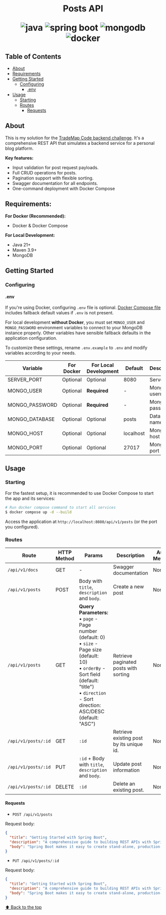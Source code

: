 <h1 align="center"> Posts API

![java](https://img.shields.io/static/v1?label=java&message=21.0.8&color=2d3748&logo=openjdk&style=flat-square)
![spring boot](https://img.shields.io/static/v1?label=spring%20boot&message=3.5.4&color=2d3748&logo=springboot&style=flat-square)
![mongodb](https://img.shields.io/badge/mongodb-latest-4b32c3?style=flat-square&logo=mongodb)
![docker](https://img.shields.io/static/v1?label=docker&message=28.5.0&color=2d3748&logo=docker&style=flat-square)

</h1>

## Table of Contents

- [About](#about)
- [Requirements](#requirements)
- [Getting Started](#getting-started)
    - [Configuring](#configuring)
      - [.env](#env)
- [Usage](#usage)
    - [Starting](#starting)
    - [Routes](#routes)
        - [Requests](#requests)

## About

This is my solution for the [TradeMap Code backend challenge](https://github.com/TradeMap-Code/desafio-backend). It's a
comprehensive REST API that simulates a backend service for a personal blog platform.

**Key features:**

- Input validation for post request payloads.
- Full CRUD operations for posts.
- Pagination support with flexible sorting.
- Swagger documentation for all endpoints.
- One-command deployment with Docker Compose

## Requirements:

**For Docker (Recommended):**

- Docker & Docker Compose

**For Local Development:**

- Java 21+
- Maven 3.9+
- MongoDB

## Getting Started

### Configuring

#### **.env**

If you're using Docker, configuring `.env` file is optional. [Docker Compose file](./docker-compose.yml) includes
fallback default values if `.env` is not present.

For local development **without Docker**, you must set `MONGO_USER` and `MONGO_PASSWORD` environment variables to
connect to your MongoDB instance properly. Other variables have sensible fallback defaults in the application
configuration.

To customize these settings, rename `.env.example` to `.env` and modify variables according to your needs.

| Variable       | For Docker | For Local Development | Default   | Description      |
|----------------|------------|-----------------------|-----------|------------------|
| SERVER_PORT    | Optional   | Optional              | 8080      | Server port      |
| MONGO_USER     | Optional   | **Required**          | -         | MongoDB username |
| MONGO_PASSWORD | Optional   | **Required**          | -         | MongoDB password |
| MONGO_DATABASE | Optional   | Optional              | posts     | Database name    |
| MONGO_HOST     | Optional   | Optional              | localhost | MongoDB host     |
| MONGO_PORT     | Optional   | Optional              | 27017     | MongoDB port     |

## Usage

### **Starting**

For the fastest setup, it is recommended to use Docker Compose to start the app and its services:

```bash
# Run docker compose command to start all services
$ docker compose up -d --build
```

Access the application at `http://localhost:8080/api/v1/posts` (or the port you configured).

### **Routes**

| Route               | HTTP Method | Params                                                                                                                                                                                                         | Description                              | Auth Method |
|---------------------|-------------|----------------------------------------------------------------------------------------------------------------------------------------------------------------------------------------------------------------|------------------------------------------|-------------|
| `/api/v1/docs`      | GET         | -                                                                                                                                                                                                              | Swagger documentation                    | None        |
| `/api/v1/posts`     | POST        | Body with `title`, `description` and `body`.                                                                                                                                                                   | Create a new post                        | None        |
| `/api/v1/posts`     | GET         | **Query Parameters:**<br>• `page` - Page number (default: 0)<br>• `size` - Page size (default: 10)<br>• `orderBy` - Sort field (default: "title")<br>• `direction` - Sort direction: ASC/DESC (default: "ASC") | Retrieve paginated posts with sorting    | None        |
| `/api/v1/posts/:id` | GET         | `:id`                                                                                                                                                                                                          | Retrieve existing post by its unique id. | None        |
| `/api/v1/posts/:id` | PUT         | `:id` + Body with `title`, `description` and `body`.                                                                                                                                                           | Update post information                  | None        |
| `/api/v1/posts/:id` | DELETE      | `:id`                                                                                                                                                                                                          | Delete an existing post.                 | None        |

#### Requests

- `POST /api/v1/posts`

Request body:

```json
{
  "title": "Getting Started with Spring Boot",
  "description": "A comprehensive guide to building REST APIs with Spring Boot framework.",
  "body": "Spring Boot makes it easy to create stand-alone, production-grade Spring based Applications."
}
```

- `PUT /api/v1/posts/:id`

Request body:

```json
{
  "title": "Getting Started with Spring Boot",
  "description": "A comprehensive guide to building REST APIs with Spring Boot framework.",
  "body": "Spring Boot makes it easy to create stand-alone, production-grade Spring based Applications."
}
```

[⬆ Back to the top](#-posts-api)